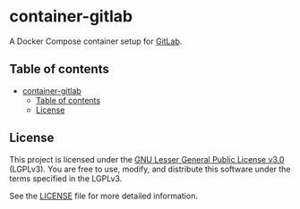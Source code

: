 # container-gitlab

A Docker Compose container setup for [GitLab](https://gitlab.com/gitlab-org/gitlab).

## Table of contents

- [container-gitlab](#container-gitlab)
  - [Table of contents](#table-of-contents)
  - [License](#license)

## License

This project is licensed under the [GNU Lesser General Public License v3.0](https://www.gnu.org/licenses/lgpl-3.0.html) (LGPLv3). You are free to use, modify, and distribute this software under the terms specified in the LGPLv3.

See the [LICENSE](./LICENSE) file for more detailed information.